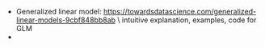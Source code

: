 - Generalized linear model: https://towardsdatascience.com/generalized-linear-models-9cbf848bb8ab \\
intuitive explanation, examples, code for GLM
- 

